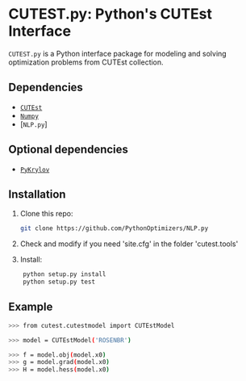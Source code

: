# CUTEST.py: Python's CUTEst Interface

`CUTEST.py` is a Python interface package for modeling and solving optimization problems from CUTEst collection.

## Dependencies

- [`CUTEst`](https://github.com/optimizers/cutest-mirror)
- [`Numpy`](http://www.numpy.org)
- [`NLP.py`]

## Optional dependencies

- [`PyKrylov`](https://github.com/PythonOptimizers/pykrylov)

## Installation

1. Clone this repo:
   ```bash
   git clone https://github.com/PythonOptimizers/NLP.py
   ```

2. Check and modify if you need 'site.cfg' in the folder 'cutest.tools'

3. Install:
```bash
    python setup.py install
    python setup.py test
```

## Example

```bash
>>> from cutest.cutestmodel import CUTEstModel

>>> model = CUTEstModel('ROSENBR')

>>> f = model.obj(model.x0)
>>> g = model.grad(model.x0)
>>> H = model.hess(model.x0)
```


